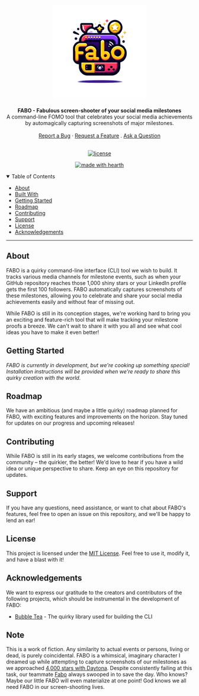 <h1 align="center">
 <a href="https://github.com/nkkko/fabo">
   <img src="logo.png" alt="Logo" width="250" height="250">
 </a>
</h1>

<div align="center">
 <strong>FABO - Fabulous screen-shooter of your social media milestones</strong>
 <br />
 A command-line FOMO tool that celebrates your social media achievements by automagically capturing screenshots of major milestones.
 <br />
 <br />
 <a href="https://github.com/nkkko/fabo/issues/new?assignees=&labels=bug&template=01_BUG_REPORT.md&title=bug%3A+">Report a Bug</a>
 ·
 <a href="https://github.com/nkkko/fabo/issues/new?assignees=&labels=enhancement&template=02_FEATURE_REQUEST.md&title=feat%3A+">Request a Feature</a>
 .
 <a href="https://github.com/nkkko/fabo/discussions">Ask a Question</a>
</div>

<div align="center">
<br />

[![license](https://img.shields.io/github/license/nkkko/fabo.svg?style=flat-square)](LICENSE)

[![made with hearth](https://img.shields.io/badge/made%20with%20%E2%99%A5%20by-nkkko-ff1414.svg?style=flat-square)](https://github.com/nkkko)

</div>

<details open="open">
<summary>Table of Contents</summary>

- [About](#about)
- [Built With](#built-with)
- [Getting Started](#getting-started)
- [Roadmap](#roadmap)
- [Contributing](#contributing)
- [Support](#support)
- [License](#license)
- [Acknowledgements](#acknowledgements)

</details>

---

## About

FABO is a quirky command-line interface (CLI) tool we wish to build. It tracks various media channels for milestone events, such as when your GitHub repository reaches those 1,000 shiny stars or your LinkedIn profile gets the first 100 followers. FABO automatically captures screenshots of these milestones, allowing you to celebrate and share your social media achievements easily and without fear of missing out.

While FABO is still in its conception stages, we're working hard to bring you an exciting and feature-rich tool that will make tracking your milestone proofs a breeze. We can't wait to share it with you all and see what cool ideas you have to make it even better!

## Getting Started

*FABO is currently in development, but we're cooking up something special! Installation instructions will be provided when we're ready to share this quirky creation with the world.*

## Roadmap

We have an ambitious (and maybe a little quirky) roadmap planned for FABO, with exciting features and improvements on the horizon. Stay tuned for updates on our progress and upcoming releases!

## Contributing

While FABO is still in its early stages, we welcome contributions from the community – the quirkier, the better! We'd love to hear if you have a wild idea or unique perspective to share. Keep an eye on this repository for updates.

## Support

If you have any questions, need assistance, or want to chat about FABO's features, feel free to open an issue on this repository, and we'll be happy to lend an ear!

## License

This project is licensed under the [MIT License](LICENSE). Feel free to use it, modify it, and have a blast with it!

## Acknowledgements

We want to express our gratitude to the creators and contributors of the following projects, which should be instrumental in the development of FABO:

- [Bubble Tea](https://github.com/charmbracelet/bubbletea) - The quirky library used for building the CLI

## Note

This is a work of fiction. Any similarity to actual events or persons, living or dead, is purely coincidental. FABO is a whimsical, imaginary character I dreamed up while attempting to capture screenshots of our milestones as we approached [4,000 stars with Daytona](https://github.com/daytonaio/daytona). Despite consistently failing at this task, our teammate [Fabo](https://github.com/fabjanvucina) always swooped in to save the day.
Who knows? Maybe our little FABO will even materialize at one point! God knows we all need FABO in our screen-shooting lives.
